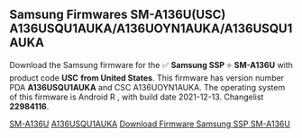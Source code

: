 <h2>Samsung Firmwares SM-A136U(USC) A136USQU1AUKA/A136UOYN1AUKA/A136USQU1AUKA</h2>
Download the Samsung firmware for the ✅ <strong>Samsung SSP </strong> ⭐ <strong>SM-A136U</strong> with product code <strong>USC</strong> <strong> from United States</strong>. This firmware has version number PDA <strong>A136USQU1AUKA</strong> and CSC A136UOYN1AUKA. The operating system of this firmware is Android R , with build date 2021-12-13. Changelist <strong>22984116</strong>.


[SM-A136U](https://samfirm.shop/samsung/model/SM-A136U)
[A136USQU1AUKA](https://samfirm.shop/samsung/pda/A136USQU1AUKA)
[Download Firmware Samsung SSP SM-A136U](https://samfirm.shop/samsung/firmware/481885)
